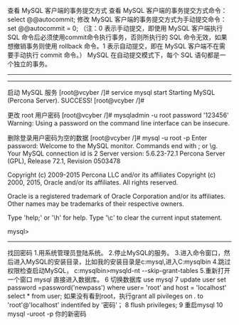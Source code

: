 
查看 MySQL 客户端的事务提交方式
查看 MySQL 客户端的事务提交方式命令：select @@autocommit;
修改 MySQL 客户端的事务提交方式为手动提交命令：set @@autocommit = 0;
（注：0 表示手动提交，即使用 MySQL 客户端执行 SQL 命令后必须使用commit命令执行事务，否则所执行的 SQL 命令无效，如果想撤销事务则使用 rollback 命令。1 表示自动提交，即在 MySQL 客户端不在需要手动执行 commit 命令。）
MySQL 在自动提交模式下，每个 SQL 语句都是一个独立的事务。

--------------------------------------------------------------------------------



--------------------------------------------------------------------------------

启动 MySQL 服务
[root@vcyber /]# service mysql start
Starting MySQL (Percona Server). SUCCESS!
[root@vcyber /]#

更改 root 用户密码
[root@vcyber /]# mysqladmin -u root password '123456'
Warning: Using a password on the command line interface can be insecure.

删除登录用户密码为空的数据
[root@vcyber /]# mysql -u root -p
Enter password:
Welcome to the MySQL monitor.  Commands end with ; or \g.
Your MySQL connection id is 2
Server version: 5.6.23-72.1 Percona Server (GPL), Release 72.1, Revision 0503478

Copyright (c) 2009-2015 Percona LLC and/or its affiliates
Copyright (c) 2000, 2015, Oracle and/or its affiliates. All rights reserved.

Oracle is a registered trademark of Oracle Corporation and/or its
affiliates. Other names may be trademarks of their respective
owners.

Type 'help;' or '\h' for help. Type '\c' to clear the current input statement.

mysql>

--------------------------------------------------------------------------------

找回密码
1.用系统管理员登陆系统。 
2.停止MySQL的服务。 
3.进入命令窗口，然后进入MySQL的安装目录，比如我的安装目录是c:mysql,进入C:mysqlbin 
4.跳过权限检查启动MySQL， 
c:mysqlbin>mysqld-nt --skip-grant-tables 
5.重新打开一个窗口 mysql 直接进入数据库。
6 切换数据库 use mysql
7 update user set password =password('newpass') where  user= 'root' and host = 'localhost'
select * from user; 如果没有看到root，执行grant all pivileges on *.* to 'root'@'localhost' indentifed by '密码’；
8 flush privileges;
9 重启mysql 
10 mysql -uroot -p 你的新密码

